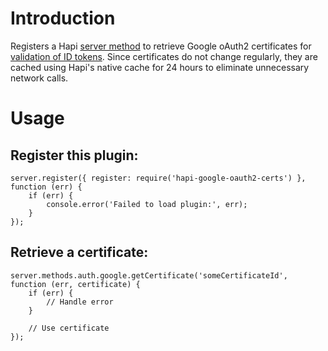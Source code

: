 # Introduction

Registers a Hapi [server method](http://hapijs.com/tutorials/server-methods) to retrieve Google oAuth2 certificates for 
[validation of ID tokens](https://developers.google.com/accounts/docs/OpenIDConnect#validatinganidtoken). Since 
certificates do not change regularly, they are cached using Hapi's native cache for 24 hours to eliminate unnecessary
network calls.

# Usage

## Register this plugin:

```
server.register({ register: require('hapi-google-oauth2-certs') }, function (err) {
    if (err) {
        console.error('Failed to load plugin:', err);
    }
});
```

## Retrieve a certificate: 

```
server.methods.auth.google.getCertificate('someCertificateId', function (err, certificate) {
    if (err) {
        // Handle error
    }
    
    // Use certificate
});
```
